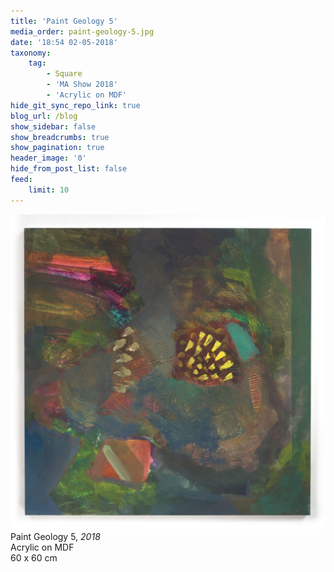 ```yaml
---
title: 'Paint Geology 5'
media_order: paint-geology-5.jpg
date: '18:54 02-05-2018'
taxonomy:
    tag:
        - Square
        - 'MA Show 2018'
        - 'Acrylic on MDF'
hide_git_sync_repo_link: true
blog_url: /blog
show_sidebar: false
show_breadcrumbs: true
show_pagination: true
header_image: '0'
hide_from_post_list: false
feed:
    limit: 10
---
```


[![](paint-geology-5.jpg)](/paintings/paint-geology-5)
Paint Geology 5, _2018_  
Acrylic on MDF  
60 x 60 cm